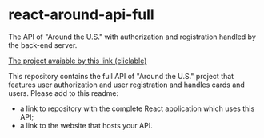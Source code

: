 # react-around-api-full
The API of "Around the U.S." with authorization and registration handled by the back-end server.

[The project avaiable by this link (cliclable)](https://arounduswithus.students.nomoreparties.sbs/)

This repository contains the full API of "Around the U.S." project that features user authorization and user registration and handles cards and users. Please add to this readme:
* a link to repository with the complete React application which uses this API;
* a link to the website that hosts your API.
